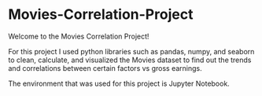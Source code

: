 # Movies-Correlation-Project

Welcome to the Movies Correlation Project!

For this project I used python libraries such as pandas, numpy, and seaborn to clean, calculate, and visualized the Movies dataset to find out the trends and correlations between certain factors vs gross earnings.

The environment that was used for this project is Jupyter Notebook.

